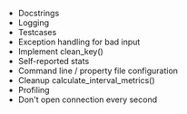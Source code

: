 * Docstrings
* Logging
* Testcases
* Exception handling for bad input
* Implement clean_key()
* Self-reported stats
* Command line / property file configuration
* Cleanup calculate_interval_metrics()
* Profiling
* Don't open connection every second
